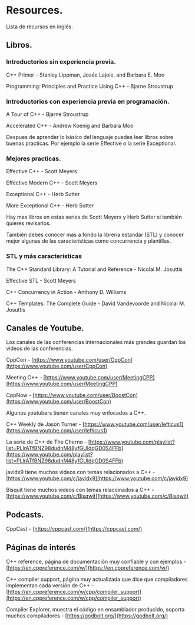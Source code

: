 # Resources.

Lista de recursos en inglés.

## Libros.

### Introductorios sin experiencia previa.


C++ Primer - Stanley Lippman, Josée Lajoie, and Barbara E. Moo

Programming: Principles and Practice Using C++ - Bjarne Stroustrup

### Introductorios con experiencia previa en programación.

A Tour of C++ - Bjarne Stroustrup

Accelerated C++ - Andrew Koenig and Barbara Moo

Despues de aprender lo básico del lenguaje puedes leer libros sobre buenas practicas. Por ejemplo la serie Effective o la serie Exceptional.

### Mejores practicas.

Effective C++ - Scott Meyers

Effective Modern C++ - Scott Meyers

Exceptional C++ - Herb Sutter

More Exceptional C++ - Herb Sutter


Hay mas libros en estas series de Scott Meyers y Herb Sutter si también quieres revisarlos.


También debes conocer mas a fondo la libreria estandar (STL) y conocer mejor algunas de las características como concurrencia y plantillas.

### STL y más características

The C++ Standard Library: A Tutorial and Reference - Nicolai M. Josuttis

Effective STL - Scott Meyers

C++ Concurrency in Action - Anthony D. Williams

C++ Templates: The Complete Guide - David Vandevoorde and Nicolai M. Josuttis

## Canales de Youtube.

Los canales de las conferencias internacionales más grandes guardan los videos de las conferencias.

CppCon - [https://www.youtube.com/user/CppCon](https://www.youtube.com/user/CppCon)

Meeting C++ - [https://www.youtube.com/user/MeetingCPP](https://www.youtube.com/user/MeetingCPP)

CppNow - [https://www.youtube.com/user/BoostCon](https://www.youtube.com/user/BoostCon)

Algunos youtubers tienen canales muy enfocados a C++.

C++ Weekly de Jason Turner - [https://www.youtube.com/user/lefticus1](https://www.youtube.com/user/lefticus1)

La serie de C++ de The Cherno - [https://www.youtube.com/playlist?list=PLlrATfBNZ98dudnM48yfGUldqGD0S4FFb](https://www.youtube.com/playlist?list=PLlrATfBNZ98dudnM48yfGUldqGD0S4FFb)

javidx9 tiene muchos videos con temas relacionados a C++ - [https://www.youtube.com/c/javidx9](https://www.youtube.com/c/javidx9)

Bisquit tiene muchos videos con temas relacoinados a C++ - [https://www.youtube.com/c/Bisqwit](https://www.youtube.com/c/Bisqwit)

## Podcasts.

CppCast - [https://cppcast.com/](https://cppcast.com/)

## Páginas de interés

C++ reference, página de documentación muy confiable y con ejemplos - [https://en.cppreference.com/w/](https://en.cppreference.com/w/)

C++ compiler support, página muy actualizada que dice que compiladores implementan cada versión de C++ - [https://en.cppreference.com/w/cpp/compiler_support](https://en.cppreference.com/w/cpp/compiler_support)

Compiler Explorer, muestra el código en ensamblador producido, soporta muchos compiladores - [https://godbolt.org/](https://godbolt.org/)

